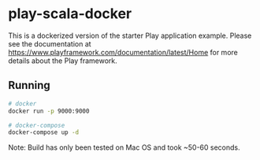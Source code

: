 # play-scala-docker

This is a dockerized version of the starter Play application example. Please see the documentation at <https://www.playframework.com/documentation/latest/Home> for more details about the Play framework.

## Running

```bash
# docker
docker run -p 9000:9000
```

```bash
# docker-compose
docker-compose up -d
```

Note: Build has only been tested on Mac OS and took ~50-60 seconds.